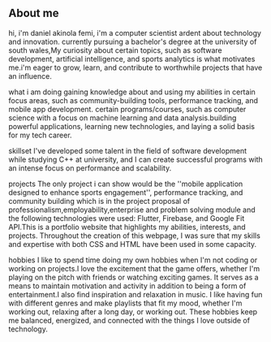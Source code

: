 ## About me 
hi, i'm daniel akinola femi, i'm a computer scientist ardent about technology and innovation. currently pursuing a bachelor's degree at the university of south wales,My curiosity about certain topics, such as software development, artificial intelligence, and sports analytics is what motivates me.i'm eager to grow, learn, and contribute to worthwhile projects that have an influence.

what i am doing
gaining knowledge about and using my abilities in certain focus areas, such as community-building tools, performance tracking, and mobile app development. certain programs/courses, such as computer science with a focus on machine learning and data analysis.building powerful applications, learning new technologies, and laying a solid basis for my tech career.

skillset
I've developed some talent in the field of software development while studying C++ at university, and I can create successful programs with an intense focus on performance and scalability.

projects
The only project i can show would be the ''mobile application designed to enhance sports engagement'', performance tracking, and community building which is in the project proposal of professionalism,employability,enterprise and problem solving module and the following technologies were used: Flutter, Firebase, and Google Fit API.This is a portfolio website that highlights my abilities, interests, and projects. Throughout the creation of this webpage, I was sure that my skills and expertise with both CSS and HTML have been used in some capacity.

hobbies
I like to spend time doing my own hobbies when I'm not coding or working on projects.I love the excitement that the game offers, whether I'm playing on the pitch with friends or watching exciting games. It serves as a means to maintain motivation and activity in addition to being a form of entertainment.I also find inspiration and relaxation in music. I like having fun with different genres and make playlists that fit my mood, whether I'm working out, relaxing after a long day, or working out. These hobbies keep me balanced, energized, and connected with the things I love outside of technology. 
